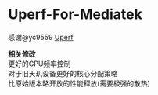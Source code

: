 # Uperf-For-Mediatek

感谢@yc9559 [Uperf](https://github.com/yc9559/uperf)  
   
 **相关修改**  
更好的GPU频率控制  
对于旧天玑设备更好的核心分配策略  
比原始版本略开放的性能释放(需要极强的散热)  